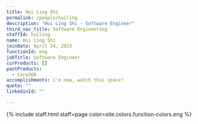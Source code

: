 ```yaml
---
title: Hui Ling Shi
permalink: /people/huiling
description: "Hui Ling Shi - Software Engineer"
third_nav_title: Software Engineering
staffId: huiling
name: Hui Ling Shi
joinDate: April 24, 2023
functionId: eng
jobTitle: Software Engineer
curProducts: []
pastProducts:
  - Care360
accomplishments: i'm new, watch this space!
quote: ""
linkedinId: ""

---
```


{% include staff.html staff=page color=site.colors.function-colors.eng %}

